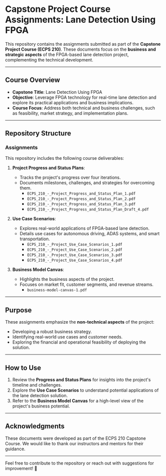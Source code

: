 # **Capstone Project Course Assignments: Lane Detection Using FPGA**

This repository contains the assignments submitted as part of the **Capstone Project Course (ECPS 210)**. These documents focus on the **business and strategic aspects** of the FPGA-based lane detection project, complementing the technical development.

---

## **Course Overview**
- **Capstone Title**: Lane Detection Using FPGA
- **Objective**: Leverage FPGA technology for real-time lane detection and explore its practical applications and business implications.
- **Course Focus**: Address both technical and business challenges, such as feasibility, market strategy, and implementation plans.

---

## **Repository Structure**

### **Assignments**
This repository includes the following course deliverables:

1. **Project Progress and Status Plans**:
   - Tracks the project's progress over four iterations.
   - Documents milestones, challenges, and strategies for overcoming them.
     - `ECPS_210_-_Project_Progress_and_Status_Plan_1.pdf`
     - `ECPS_210_-_Project_Progress_and_Status_Plan_2.pdf`
     - `ECPS_210_-_Project_Progress_and_Status_Plan_3.pdf`
     - `ECPS_210_-_Project_Progress_and_Status_Plan_Draft_4.pdf`

2. **Use Case Scenarios**:
   - Explores real-world applications of FPGA-based lane detection.
   - Details use cases for autonomous driving, ADAS systems, and smart transportation.
     - `ECPS_210_-_Project_Use_Case_Scenarios_1.pdf`
     - `ECPS_210_-_Project_Use_Case_Scenarios_2.pdf`
     - `ECPS_210_-_Project_Use_Case_Scenarios_3.pdf`
     - `ECPS_210_-_Project_Use_Case_Scenarios_4.pdf`

3. **Business Model Canvas**:
   - Highlights the business aspects of the project.
   - Focuses on market fit, customer segments, and revenue streams.
     - `business-model-canvas-1.pdf`

---

## **Purpose**
These assignments emphasize the **non-technical aspects** of the project:
- Developing a robust business strategy.
- Identifying real-world use cases and customer needs.
- Exploring the financial and operational feasibility of deploying the solution.

---

## **How to Use**
1. Review the **Progress and Status Plans** for insights into the project's timeline and challenges.
2. Explore the **Use Case Scenarios** to understand potential applications of the lane detection solution.
3. Refer to the **Business Model Canvas** for a high-level view of the project's business potential.

---

## **Acknowledgments**
These documents were developed as part of the ECPS 210 Capstone Course. We would like to thank our instructors and mentors for their guidance.

---

Feel free to contribute to the repository or reach out with suggestions for improvement! 🚗
